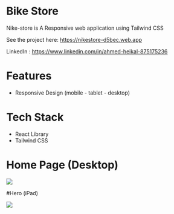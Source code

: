 # Bike Store

Nike-store is A Responsive web application using Tailwind CSS



See the project here: https://nikestore-d5bec.web.app

LinkedIn : https://www.linkedin.com/in/ahmed-heikal-875175236


# Features
- Responsive Design (mobile - tablet - desktop)

# Tech Stack

- React Library
- Tailwind CSS

# Home Page (Desktop)

<img src="/assets/images/desctop.png">

#Hero (iPad)

<img src="/assets/images/ipad.png">

